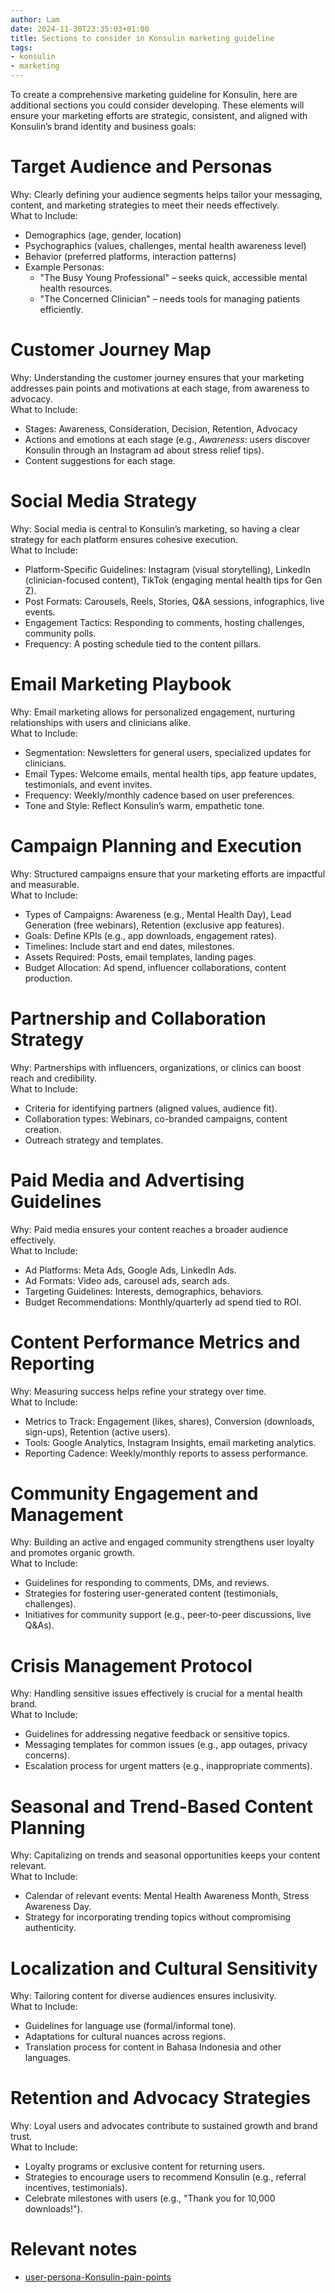 ```yaml
---
author: Lam
date: 2024-11-30T23:35:03+01:00
title: Sections to consider in Konsulin marketing guideline
tags:
- konsulin
- marketing
---
```


To create a comprehensive marketing guideline for Konsulin, here are additional sections you could consider developing. These elements will ensure your marketing efforts are strategic, consistent, and aligned with Konsulin’s brand identity and business goals:

# Target Audience and Personas  

Why: Clearly defining your audience segments helps tailor your messaging, content, and marketing strategies to meet their needs effectively.  
What to Include:  
- Demographics (age, gender, location)  
- Psychographics (values, challenges, mental health awareness level)  
- Behavior (preferred platforms, interaction patterns)  
- Example Personas:  
  - "The Busy Young Professional" – seeks quick, accessible mental health resources.  
  - "The Concerned Clinician" – needs tools for managing patients efficiently.  

# Customer Journey Map  

Why: Understanding the customer journey ensures that your marketing addresses pain points and motivations at each stage, from awareness to advocacy.  
What to Include:  
- Stages: Awareness, Consideration, Decision, Retention, Advocacy  
- Actions and emotions at each stage (e.g., *Awareness*: users discover Konsulin through an Instagram ad about stress relief tips).  
- Content suggestions for each stage.  

# Social Media Strategy  

Why: Social media is central to Konsulin’s marketing, so having a clear strategy for each platform ensures cohesive execution.  
What to Include:  
- Platform-Specific Guidelines: Instagram (visual storytelling), LinkedIn (clinician-focused content), TikTok (engaging mental health tips for Gen Z).  
- Post Formats: Carousels, Reels, Stories, Q&A sessions, infographics, live events.  
- Engagement Tactics: Responding to comments, hosting challenges, community polls.  
- Frequency: A posting schedule tied to the content pillars.  

# Email Marketing Playbook  

Why: Email marketing allows for personalized engagement, nurturing relationships with users and clinicians alike.  
What to Include:  
- Segmentation: Newsletters for general users, specialized updates for clinicians.  
- Email Types: Welcome emails, mental health tips, app feature updates, testimonials, and event invites.  
- Frequency: Weekly/monthly cadence based on user preferences.  
- Tone and Style: Reflect Konsulin’s warm, empathetic tone.  

# Campaign Planning and Execution  

Why: Structured campaigns ensure that your marketing efforts are impactful and measurable.  
What to Include:  
- Types of Campaigns: Awareness (e.g., Mental Health Day), Lead Generation (free webinars), Retention (exclusive app features).  
- Goals: Define KPIs (e.g., app downloads, engagement rates).  
- Timelines: Include start and end dates, milestones.  
- Assets Required: Posts, email templates, landing pages.  
- Budget Allocation: Ad spend, influencer collaborations, content production.  

# Partnership and Collaboration Strategy  

Why: Partnerships with influencers, organizations, or clinics can boost reach and credibility.  
What to Include:  
- Criteria for identifying partners (aligned values, audience fit).  
- Collaboration types: Webinars, co-branded campaigns, content creation.  
- Outreach strategy and templates.  

# Paid Media and Advertising Guidelines  

Why: Paid media ensures your content reaches a broader audience effectively.  
What to Include:  
- Ad Platforms: Meta Ads, Google Ads, LinkedIn Ads.  
- Ad Formats: Video ads, carousel ads, search ads.  
- Targeting Guidelines: Interests, demographics, behaviors.  
- Budget Recommendations: Monthly/quarterly ad spend tied to ROI.  

# Content Performance Metrics and Reporting  

Why: Measuring success helps refine your strategy over time.  
What to Include:  
- Metrics to Track: Engagement (likes, shares), Conversion (downloads, sign-ups), Retention (active users).  
- Tools: Google Analytics, Instagram Insights, email marketing analytics.  
- Reporting Cadence: Weekly/monthly reports to assess performance.  

# Community Engagement and Management  

Why: Building an active and engaged community strengthens user loyalty and promotes organic growth.  
What to Include:  
- Guidelines for responding to comments, DMs, and reviews.  
- Strategies for fostering user-generated content (testimonials, challenges).  
- Initiatives for community support (e.g., peer-to-peer discussions, live Q&As).  

# Crisis Management Protocol  

Why: Handling sensitive issues effectively is crucial for a mental health brand.  
What to Include:  
- Guidelines for addressing negative feedback or sensitive topics.  
- Messaging templates for common issues (e.g., app outages, privacy concerns).  
- Escalation process for urgent matters (e.g., inappropriate comments).  

# Seasonal and Trend-Based Content Planning  

Why: Capitalizing on trends and seasonal opportunities keeps your content relevant.  
What to Include:  
- Calendar of relevant events: Mental Health Awareness Month, Stress Awareness Day.  
- Strategy for incorporating trending topics without compromising authenticity.  

# Localization and Cultural Sensitivity  

Why: Tailoring content for diverse audiences ensures inclusivity.  
What to Include:  
- Guidelines for language use (formal/informal tone).  
- Adaptations for cultural nuances across regions.  
- Translation process for content in Bahasa Indonesia and other languages.  

# Retention and Advocacy Strategies  

Why: Loyal users and advocates contribute to sustained growth and brand trust.  
What to Include:  
- Loyalty programs or exclusive content for returning users.  
- Strategies to encourage users to recommend Konsulin (e.g., referral incentives, testimonials).  
- Celebrate milestones with users (e.g., "Thank you for 10,000 downloads!").  

# Relevant notes

- [user-persona-Konsulin-pain-points](Projects/user-persona-Konsulin-pain-points.md) 
